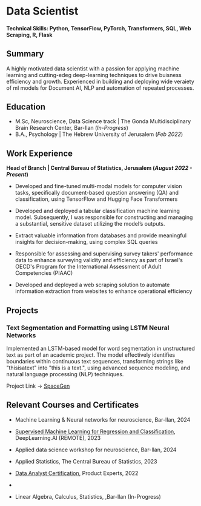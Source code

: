 # Data Scientist

#### Technical Skills: Python, TensorFlow, PyTorch, Transformers, SQL, Web Scraping, R, Flask

## Summary

A highly motivated data scientist with a passion for applying machine learning and cutting-edeg deep-learning techniques to drive buisness efficiency and growth. Experienced in building and deploying wide veraiety of ml models for Document AI, NLP and automation of repeated processes.

## Education	        		
- M.Sc, Neuroscience, Data Science track | The Gonda Multidisciplinary Brain Research Center, Bar-Ilan (_In-Progress_)
- B.A., Psychology | The Hebrew University of Jerusalem (_Feb 2022_)

## Work Experience
**Head of Branch | Central Bureau of Statistics, Jerusalem (_August 2022 - Present_)**

- Developed and fine-tuned multi-modal models for computer vision tasks, specifically document-based question answering (QA) and classification, using TensorFlow and Hugging Face Transformers

- Developed and deployed a tabular classification machine learning model. Subsequently, I was responsible for constructing and managing a substantial, sensitive dataset utilizing the model’s outputs.

- Extract valuable information from databases and provide meaningful insights for decision-making, using complex SQL queries
  
- Responsible for assessing and supervising survey takers' performance data to enhance surveying validity and efficiency as part of Israel's OECD's Program for the International Assessment of Adult Competencies (PIAAC)

- Developed and deployed a web scraping solution to automate information extraction from websites to enhance operational efficiency

## Projects
### Text Segmentation and Formatting using LSTM Neural Networks

Implemented an LSTM-based model for word segmentation in unstructured text as part of an academic project. The model effectively identifies boundaries within continuous text sequences, transforming strings like "thisisatext" into "this is a text.", using advanced sequence modeling, and natural language processing (NLP) techniques.

Project Link -> [SpaceGen](https://huggingface.co/spaces/asafd60/SpaceGen?logs=container)

##  Relevant Courses and Certificates

- Machine Learning & Neural networks for
neuroscience, Bar-Ilan, 2024

- [Supervised Machine Learning for Regression and Classification](https://github.com/DelmedigoA/DelmedigoA.github.io/blob/1f95ccae09ab9756db2dcc60d661acc966a6ba9e/assets/docs/Supervised%20Machine%20Learning%20Regression%20and%20Classification.pdf), DeepLearning.AI (REMOTE), 2023

- Applied data science workshop for neuroscience, Bar-Ilan, 2024
  
- Applied Statistics, The Central Bureau of Statistics,
2023
  
-  [Data Analyst Certification](https://github.com/DelmedigoA/DelmedigoA.github.io/blob/main/assets/docs/Data%20Analyst%20-%20Certification%20of%20Completion.pdf), Product Experts, 2022
-  
- Linear Algebra, Calculus, Statistics, ,Bar-Ilan (In-Progress)
